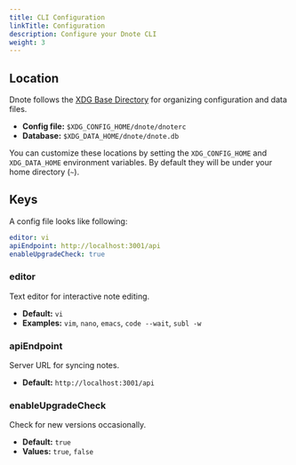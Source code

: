 ```yaml
---
title: CLI Configuration
linkTitle: Configuration
description: Configure your Dnote CLI
weight: 3
---
```


## Location

Dnote follows the [XDG Base Directory](https://specifications.freedesktop.org/basedir-spec/basedir-spec-latest.html) for organizing configuration and data files.

* **Config file:** `$XDG_CONFIG_HOME/dnote/dnoterc`
* **Database:** `$XDG_DATA_HOME/dnote/dnote.db`

You can customize these locations by setting the `XDG_CONFIG_HOME` and `XDG_DATA_HOME` environment variables. By default they will be under your home directory (`~`).

## Keys

A config file looks like following:

```yaml
editor: vi
apiEndpoint: http://localhost:3001/api
enableUpgradeCheck: true
```

### editor

Text editor for interactive note editing.

* **Default:** `vi`
* **Examples:** `vim`, `nano`, `emacs`, `code --wait`, `subl -w`

### apiEndpoint

Server URL for syncing notes.

* **Default:** `http://localhost:3001/api`

### enableUpgradeCheck

Check for new versions occasionally.

* **Default:** `true`
* **Values:** `true`, `false`
